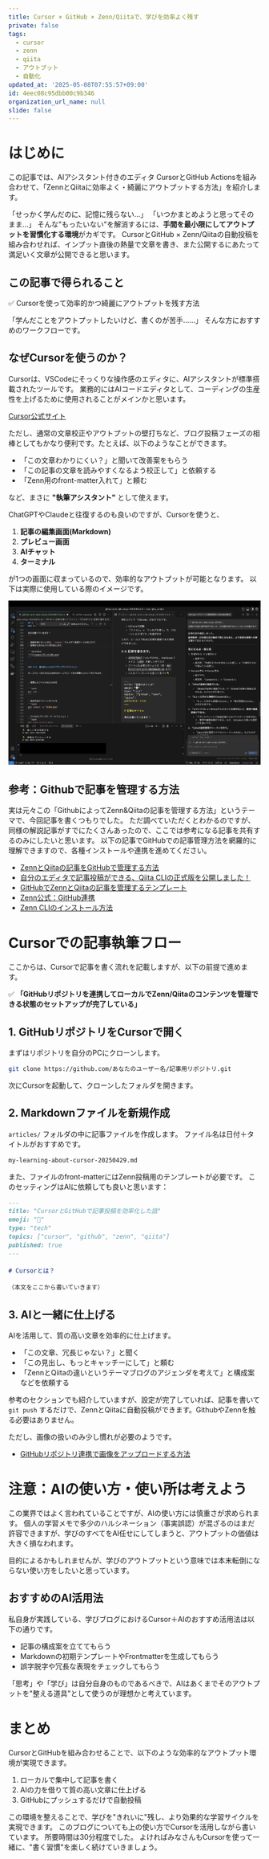 ```yaml
---
title: Cursor × GitHub × Zenn/Qiitaで、学びを効率よく残す
private: false
tags:
  - cursor
  - zenn
  - qiita
  - アウトプット
  - 自動化
updated_at: '2025-05-08T07:55:57+09:00'
id: 4eec08c95dbb00c9b346
organization_url_name: null
slide: false
---
```

# はじめに

この記事では、AIアシスタント付きのエディタ CursorとGitHub Actionsを組み合わせて、「ZennとQiitaに効率よく・綺麗にアウトプットする方法」を紹介します。

「せっかく学んだのに、記憶に残らない…」
「いつかまとめようと思ってそのまま…」
そんな"もったいない"を解消するには、**手間を最小限にしてアウトプットを習慣化する環境**がカギです。
CursorとGitHub × Zenn/Qiitaの自動投稿を組み合わせれば、インプット直後の熱量で文章を書き、また公開するにあたって満足いく文章が公開できると思います。

## この記事で得られること

✅ Cursorを使って効率的かつ綺麗にアウトプットを残す方法

「学んだことをアウトプットしたいけど、書くのが苦手……」
そんな方におすすめのワークフローです。

## なぜCursorを使うのか？

Cursorは、VSCodeにそっくりな操作感のエディタに、AIアシスタントが標準搭載されたツールです。
業務的にはAIコードエディタとして、コーディングの生産性を上げるために使用されることがメインかと思います。

[Cursor公式サイト](https://www.cursor.com/ja)

ただし、通常の文章校正やアウトプットの壁打ちなど、ブログ投稿フェーズの相棒としてもかなり便利です。たとえば、以下のようなことができます。
- 「この文章わかりにくい？」と聞いて改善案をもらう
- 「この記事の文章を読みやすくなるよう校正して」と依頼する
- 「Zenn用のfront-matter入れて」と頼む

など、まさに **"執筆アシスタント"** として使えます。


ChatGPTやClaudeと往復するのも良いのですが、Cursorを使うと、

1. **記事の編集画面(Markdown)**
2. **プレビュー画面**
3. **AIチャット**
4. **ターミナル**

が1つの画面に収まっているので、効率的なアウトプットが可能となります。
以下は実際に使用している際のイメージです。

![Cursorの編集画面](/images/cursor編集画面.png)


## 参考：Githubで記事を管理する方法

実は元々この「GithubによってZenn&Qiitaの記事を管理する方法」というテーマで、今回記事を書くつもりでした。
ただ調べていただくとわかるのですが、同様の解説記事がすでにたくさんあったので、ここでは参考になる記事を共有するのみにしたいと思います。
以下の記事でGitHubでの記事管理方法を網羅的に理解できますので、各種インストールや連携を進めてください。


- [ZennとQiitaの記事をGitHubで管理する方法](https://zenn.dev/shogo_wada_pro/articles/35db506b92caae)  
- [自分のエディタで記事投稿ができる、Qiita CLIの正式版を公開しました！](https://blog.qiita.com/release-qiita-cli-general/)  
- [GitHubでZennとQiitaの記事を管理するテンプレート](https://github.com/C-Naoki/zenn-archive)  
- [Zenn公式：GitHub連携](https://zenn.dev/zenn/articles/connect-to-github)  
- [Zenn CLIのインストール方法](https://zenn.dev/zenn/articles/install-zenn-cli)  

# Cursorでの記事執筆フロー

ここからは、Cursorで記事を書く流れを記載しますが、以下の前提で進めます。

✅  **「GitHubリポジトリを連携してローカルでZenn/Qiitaのコンテンツを管理できる状態のセットアップが完了している」**

## 1. GitHubリポジトリをCursorで開く

まずはリポジトリを自分のPCにクローンします。

```bash
git clone https://github.com/あなたのユーザー名/記事用リポジトリ.git
```

次にCursorを起動して、クローンしたフォルダを開きます。

## 2. Markdownファイルを新規作成

`articles/` フォルダの中に記事ファイルを作成します。
ファイル名は日付＋タイトルがおすすめです。

```bash
my-learning-about-cursor-20250429.md
```

また、ファイルのfront-matterにはZenn投稿用のテンプレートが必要です。
このセッティングはAIに依頼しても良いと思います：

```markdown
---
title: "CursorとGitHubで記事投稿を効率化した話"
emoji: "🧠"
type: "tech"
topics: ["cursor", "github", "zenn", "qiita"]
published: true
---

# Cursorとは？

（本文をここから書いていきます）
```

## 3. AIと一緒に仕上げる

AIを活用して、質の高い文章を効率的に仕上げます。

- 「この文章、冗長じゃない？」と聞く
- 「この見出し、もっとキャッチーにして」と頼む
- 「ZennとQiitaの違いというテーマブログのアジェンダを考えて」と構成案などを依頼する

参考のセクションでも紹介していますが、設定が完了していれば、記事を書いて `git push` するだけで、ZennとQiitaに自動投稿ができます。GithubやZennを触る必要はありません。

ただし、画像の扱いのみ少し慣れが必要のようです。

- [GitHubリポジトリ連携で画像をアップロードする方法](https://zenn.dev/zenn/articles/deploy-github-images)  

# 注意：AIの使い方・使い所は考えよう

この業界ではよく言われていることですが、AIの使い方には慎重さが求められます。
個人の学習メモで多少のハルシネーション（事実誤認）が混ざるのはまだ許容できますが、学びのすべてをAI任せにしてしまうと、アウトプットの価値は大きく損なわれます。

目的によるかもしれませんが、学びのアウトプットという意味では本末転倒にならない使い方をしたいと思っています。

## おすすめのAI活用法

私自身が実践している、学びブログにおけるCursor＋AIのおすすめ活用法は以下の通りです。

- 記事の構成案を立ててもらう
- Markdownの初期テンプレートやFrontmatterを生成してもらう
- 誤字脱字や冗長な表現をチェックしてもらう

「思考」や「学び」は自分自身のものであるべきで、AIはあくまでそのアウトプットを"整える道具"として使うのが理想かと考えています。

# まとめ

CursorとGitHubを組み合わせることで、以下のような効率的なアウトプット環境が実現できます。

1. ローカルで集中して記事を書く
2. AIの力を借りて質の高い文章に仕上げる
3. GitHubにプッシュするだけで自動投稿

この環境を整えることで、学びを"きれいに"残し、より効果的な学習サイクルを実現できます。
このブログについても上の使い方でCursorを活用しながら書いています。
所要時間は30分程度でした。
よければみなさんもCursorを使って一緒に、"書く習慣"を楽しく続けていきましょう。
